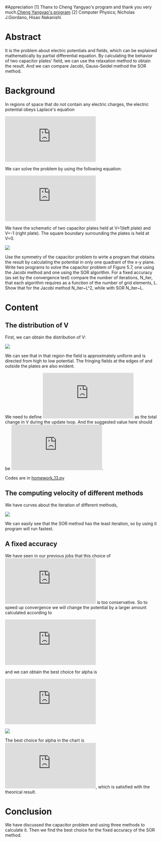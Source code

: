 #Appreciation
[1] Thanx to Cheng Yangyao's program and thank you very much.[Cheng Yangyao's program](https://github.com/ChenYangyao/computationalphysics_N2013301020169/blob/master/chapter5_electric/ch5_electric__SOR.py)
[2] Computer Physics; Nicholas J.Giordano, Hisao Nakanishi
# Abstract
It is the problem about electric potentials and fields, which can be explained mathematically by partial differential equation. By calculating the behavior of two capacitor plates' field, we can use the relaxation method to obtain the result. And we can compare Jacobi, Gauss-Seidel method the SOR method.
# Background
In regions of space that do not contain any electric charges, the electric potential obeys Laplace's equation

![](http://latex.codecogs.com/gif.latex?%5Cfrac%7B%5Cpartial%5E2%20V%7D%7B%5Cpartial%20x%5E2%7D&plus;%5Cfrac%7B%5Cpartial%5E2%20V%7D%7B%5Cpartial%20y%5E2%7D&plus;%5Cfrac%7B%5Cpartial%5E2%20V%7D%7B%5Cpartial%20z%5E2%7D%3D0)

We can solve the problem by using the following equation:

![](http://latex.codecogs.com/gif.latex?V%28i%2Cj%2Ck%29%3D%5Cfrac%7B1%7D%7B4%7D%5BV%28i&plus;1%2Cj%29&plus;V%28i-1%2Cj%29&plus;V%28i%2Cj&plus;1%29&plus;V%28i%2Cj-1%29%5D)

We have the schematic of two capacitor plates held at V=1(left plate) and V=-1 (right plate). The square boundary surrounding the plates is held at V=0.

![](https://github.com/Nucleus2014/computationalphysics_N2014301020131/blob/master/homework_13/capacitor.jpg)

Use the symmetry of the capacitor problem to wirte a program that obtains the result by calculating the potential in only one quadrant of the x-y plane. Write two programs to solve the capacitor problem of Figure 5.7, one using the Jacobi method and one using the SOR algorithm. For a fixed accuracy (as set by the convergence test) compare the number of iterations, N_iter, that each algorithm requires as a function of the number of grid elements, L. Show that for the Jacobi method N_iter~L^2, while with SOR N_iter~L.

# Content
## The distribution of V
First, we can obtain the distribution of V:

![](https://github.com/Nucleus2014/computationalphysics_N2014301020131/blob/master/homework_13/homework_13.png)

We can see that in that region the field is approximately uniform and is directed from high to low potential. The fringing fields at the edges of and outside the plates are also evident.

We need to define ![](http://latex.codecogs.com/gif.latex?%5CDelta%20V%20%3D%20%5Cmid%20V_n%28i%2Cj%29-V_%7Bn&plus;1%7D%28i%2Cj%29%5Cmid) as the total change in V during the update loop. And the suggested value here should be ![](http://latex.codecogs.com/gif.latex?1%5Ctimes%2010%5E%7B-5%7D%5Ctimes%20N).

Codes are in [homework_13.py](https://github.com/Nucleus2014/computationalphysics_N2014301020131/blob/master/homework_13/homework_13.py)

## The computing velocity of different methods
We have curves about the iteration of different methods,

![](https://github.com/Nucleus2014/computationalphysics_N2014301020131/blob/master/homework_13/homework_13_2.png)

We can easily see that the SOR method has the least iteration, so by using it program will run fastest.

## A fixed accuracy
We have seen in our previous jobs that this choice of ![](http://latex.codecogs.com/gif.latex?%5CDelta%20V%20%28i%2Cj%29) is too conservative. So to speed up convergence we will change the potential by a larger amount calculated according to 

![](http://latex.codecogs.com/gif.latex?V_%7Bnew%7D%28i%2Cj%29%3D%5Calpha%20%5CDelta%20V%28i%2Cj%29&plus;V_old%28i%2Cj%29)

and we can obtain the best choice for alpha is 

![](http://latex.codecogs.com/gif.latex?%5Calpha%20%5Capprox%20%5Cfrac%7B2%7D%7B1&plus;%5Cpi%20/L%7D)

![](https://github.com/Nucleus2014/computationalphysics_N2014301020131/blob/master/homework_13/homework_13_3.png)

The best choice for alpha in the chart is ![](http://latex.codecogs.com/gif.latex?%5Calpha%20%5Capprox%20%5Cfrac%7B2%7D%7B1&plus;%5Cpi%20/L%7D%20%5Capprox%201.810), which is satisfied with the theorical result.

# Conclusion
We have discussed the capacitor problem and using three methods to calculate it. Then we find the best choice for the fixed accuracy of the SOR method.
